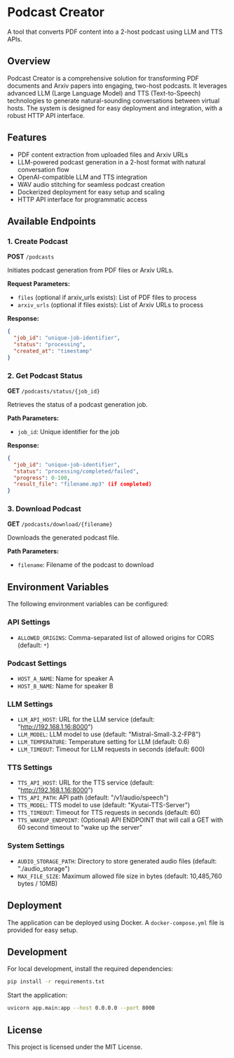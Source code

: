 # Podcast Creator

A tool that converts PDF content into a 2-host podcast using LLM and TTS APIs.

## Overview

Podcast Creator is a comprehensive solution for transforming PDF documents and Arxiv papers into engaging, two-host podcasts. It leverages advanced LLM (Large Language Model) and TTS (Text-to-Speech) technologies to generate natural-sounding conversations between virtual hosts. The system is designed for easy deployment and integration, with a robust HTTP API interface.

## Features

- PDF content extraction from uploaded files and Arxiv URLs
- LLM-powered podcast generation in a 2-host format with natural conversation flow
- OpenAI-compatible LLM and TTS integration
- WAV audio stitching for seamless podcast creation
- Dockerized deployment for easy setup and scaling
- HTTP API interface for programmatic access

## Available Endpoints

### 1. Create Podcast
**POST** `/podcasts`

Initiates podcast generation from PDF files or Arxiv URLs.

**Request Parameters:**
- `files` (optional if arxiv_urls exists): List of PDF files to process
- `arxiv_urls` (optional if files exists): List of Arxiv URLs to process

**Response:**
```json
{
  "job_id": "unique-job-identifier",
  "status": "processing",
  "created_at": "timestamp"
}
```

### 2. Get Podcast Status
**GET** `/podcasts/status/{job_id}`

Retrieves the status of a podcast generation job.

**Path Parameters:**
- `job_id`: Unique identifier for the job

**Response:**
```json
{
  "job_id": "unique-job-identifier",
  "status": "processing/completed/failed",
  "progress": 0-100,
  "result_file": "filename.mp3" (if completed)
}
```

### 3. Download Podcast
**GET** `/podcasts/download/{filename}`

Downloads the generated podcast file.

**Path Parameters:**
- `filename`: Filename of the podcast to download

## Environment Variables

The following environment variables can be configured:

### API Settings
- `ALLOWED_ORIGINS`: Comma-separated list of allowed origins for CORS (default: `*`)

### Podcast Settings
- `HOST_A_NAME`: Name for speaker A
- `HOST_B_NAME`: Name for speaker B

### LLM Settings
- `LLM_API_HOST`: URL for the LLM service (default: "http://192.168.1.16:8000")
- `LLM_MODEL`: LLM model to use (default: "Mistral-Small-3.2-FP8")
- `LLM_TEMPERATURE`: Temperature setting for LLM (default: 0.6)
- `LLM_TIMEOUT`: Timeout for LLM requests in seconds (default: 600)

### TTS Settings
- `TTS_API_HOST`: URL for the TTS service (default: "http://192.168.1.16:8000")
- `TTS_API_PATH`: API path (default: "/v1/audio/speech")
- `TTS_MODEL`: TTS model to use (default: "Kyutai-TTS-Server")
- `TTS_TIMEOUT`: Timeout for TTS requests in seconds (default: 60)
- `TTS_WAKEUP_ENDPOINT`: (Optional) API ENDPOINT that will call a GET with 60 second timeout to "wake up the server"

### System Settings
- `AUDIO_STORAGE_PATH`: Directory to store generated audio files (default: "./audio_storage")
- `MAX_FILE_SIZE`: Maximum allowed file size in bytes (default: 10,485,760 bytes / 10MB)

## Deployment

The application can be deployed using Docker. A `docker-compose.yml` file is provided for easy setup.

## Development

For local development, install the required dependencies:

```bash
pip install -r requirements.txt
```

Start the application:

```bash
uvicorn app.main:app --host 0.0.0.0 --port 8000
```

## License

This project is licensed under the MIT License.